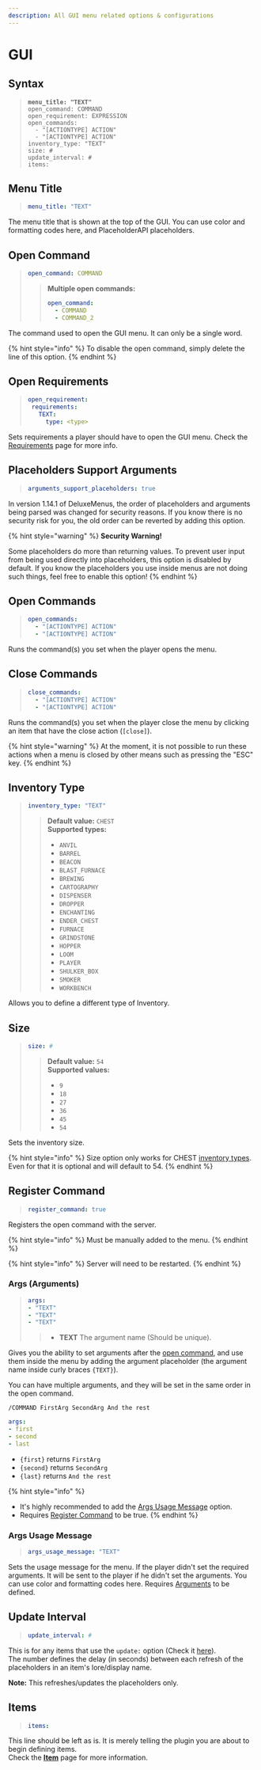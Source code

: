 ```yaml
---
description: All GUI menu related options & configurations
---
```


# GUI

## Syntax

> <pre class="language-yaml"><code class="lang-yaml"><strong>menu_title: "TEXT"
> </strong>open_command: COMMAND
> open_requirement: EXPRESSION
> open_commands:
>   - "[ACTIONTYPE] ACTION"
>   - "[ACTIONTYPE] ACTION"
> inventory_type: "TEXT"
> size: #
> update_interval: #
> items:
> </code></pre>

## Menu Title

> ```yaml
> menu_title: "TEXT"
> ```

The menu title that is shown at the top of the GUI. You can use color and formatting codes here, and PlaceholderAPI placeholders.

## Open Command

> ```yaml
> open_command: COMMAND
> ```
>
> > **Multiple open commands:**
> >
> > ```yaml
> > open_command:
> >   - COMMAND
> >   - COMMAND_2
> > ```

The command used to open the GUI menu. It can only be a single word.

{% hint style="info" %}
To disable the open command, simply delete the line of this option.
{% endhint %}

## Open Requirements

> ```yaml
> open_requirement:
>  requirements:
>    TEXT:
>      type: <type>
> ```

Sets requirements a player should have to open the GUI menu. Check the [Requirements](requirements.md) page for more info.

## Placeholders Support Arguments

> ```yaml
> arguments_support_placeholders: true
> ```

In version 1.14.1 of DeluxeMenus, the order of placeholders and arguments being parsed was changed for security reasons. If you know there is no security risk for you, the old order can be reverted by adding this option.

{% hint style="warning" %}
**Security Warning!**

Some placeholders do more than returning values. To prevent user input from being used directly into placeholders, this option is disabled by default. If you know the placeholders you use inside menus are not doing such things, feel free to enable this option!
{% endhint %}

## Open Commands

> ```yaml
> open_commands:
>   - "[ACTIONTYPE] ACTION"
>   - "[ACTIONTYPE] ACTION"
> ```

Runs the command(s) you set when the player opens the menu.

## Close Commands

> ```yaml
> close_commands:
>   - "[ACTIONTYPE] ACTION"
>   - "[ACTIONTYPE] ACTION"
> ```

Runs the command(s) you set when the player close the menu by clicking an item that have the close action (`[close]`).

{% hint style="warning" %}
At the moment, it is not possible to run these actions when a menu is closed by other means such as pressing the "ESC" key.
{% endhint %}

## Inventory Type

> ```yaml
> inventory_type: "TEXT"
> ```
>
> > **Default value:** `CHEST`\
> > **Supported types:**
> >
> > * `ANVIL`
> > * `BARREL`
> > * `BEACON`
> > * `BLAST_FURNACE`
> > * `BREWING`
> > * `CARTOGRAPHY`
> > * `DISPENSER`
> > * `DROPPER`
> > * `ENCHANTING`
> > * `ENDER_CHEST`
> > * `FURNACE`
> > * `GRINDSTONE`
> > * `HOPPER`
> > * `LOOM`
> > * `PLAYER`
> > * `SHULKER_BOX`
> > * `SMOKER`
> > * `WORKBENCH`

Allows you to define a different type of Inventory.

## Size

> ```yaml
> size: #
> ```
>
> > **Default value:** `54`\
> > **Supported values:**
> >
> > * `9`
> > * `18`
> > * `27`
> > * `36`
> > * `45`
> > * `54`

Sets the inventory size.

{% hint style="info" %}
Size option only works for CHEST [inventory types](gui.md#inventory-type). Even for that it is optional and will default to 54.
{% endhint %}

## Register Command

> ```yaml
> register_command: true
> ```

Registers the open command with the server.

{% hint style="info" %}
Must be manually added to the menu.
{% endhint %}

{% hint style="info" %}
Server will need to be restarted.
{% endhint %}

### Args (Arguments) <a href="#args" id="args"></a>

> ```yaml
> args:
> - "TEXT"
> - "TEXT"
> - "TEXT"
> ```
>
> > * **TEXT** The argument name (Should be unique).

Gives you the ability to set arguments after the [open command](gui.md#open-command), and use them inside the menu by adding the argument placeholder (the argument name inside curly braces `{TEXT}`).

You can have multiple arguments, and they will be set in the same order in the open command.

```
/COMMAND FirstArg SecondArg And the rest
```

```yaml
args:
- first
- second
- last
```

* `{first}` returns `FirstArg`
* `{second}` returns `SecondArg`
* `{last}` returns `And the rest`

{% hint style="info" %}
- It's highly recommended to add the [Args Usage Message](gui.md#args-usage-message) option.
- Requires [Register Command](gui.md#register-command) to be true.
{% endhint %}

### Args Usage Message

> ```yaml
> args_usage_message: "TEXT"
> ```

Sets the usage message for the menu. If the player didn't set the required arguments. It will be sent to the player if he didn't set the arguments. You can use color and formatting codes here. Requires [Arguments](gui.md#args) to be defined.

## Update Interval

> ```yaml
> update_interval: #
> ```

This is for any items that use the `update:` option (Check it [here](item.md#update)).\
The number defines the delay (in seconds) between each refresh of the placeholders in an item's lore/display name.

**Note:** This refreshes/updates the placeholders only.

## Items

> ```yaml
> items:
> ```

This line should be left as is. It is merely telling the plugin you are about to begin defining items.\
Check the [**Item**](item.md) page for more information.
